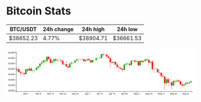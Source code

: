 # Bitcoin Stats

BTC/USDT|24h change|24h high|24h low|
|---|---|---|---|
|$38652.23|4.77%|$38904.71|$36661.53|

<img src="./chart.svg">
